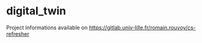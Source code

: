 # digital_twin

Project informations available on https://gitlab.univ-lille.fr/romain.rouvoy/cs-refresher

